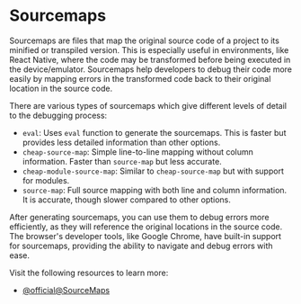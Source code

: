# Sourcemaps

Sourcemaps are files that map the original source code of a project to its minified or transpiled version. This is especially useful in environments, like React Native, where the code may be transformed before being executed in the device/emulator. Sourcemaps help developers to debug their code more easily by mapping errors in the transformed code back to their original location in the source code. 

There are various types of sourcemaps which give different levels of detail to the debugging process:

- `eval`: Uses `eval` function to generate the sourcemaps. This is faster but provides less detailed information than other options.
- `cheap-source-map`: Simple line-to-line mapping without column information. Faster than `source-map` but less accurate.
- `cheap-module-source-map`: Similar to `cheap-source-map` but with support for modules.
- `source-map`: Full source mapping with both line and column information. It is accurate, though slower compared to other options.

After generating sourcemaps, you can use them to debug errors more efficiently, as they will reference the original locations in the source code. The browser's developer tools, like Google Chrome, have built-in support for sourcemaps, providing the ability to navigate and debug errors with ease.

Visit the following resources to learn more:

- [@official@SourceMaps](https://reactnative.dev/docs/0.71/sourcemaps)